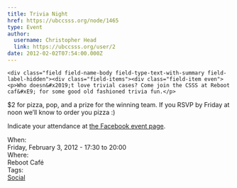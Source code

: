 ```yaml
---
title: Trivia Night 
href: https://ubccsss.org/node/1465
type: Event
author:
  username: Christopher Head
  link: https://ubccsss.org/user/2
date: 2012-02-02T07:54:00.000Z
---
```



    <div class="field field-name-body field-type-text-with-summary field-label-hidden"><div class="field-items"><div class="field-item even"><p>Who doesn&#x2019;t love trivial cases? Come join the CSSS at Reboot caf&#xE9; for some good old fashioned trivia fun.</p>
<p>$2 for pizza, pop, and a prize for the winning team. If you RSVP by Friday at noon we&#x2019;ll know to order you pizza :)</p>
<p>Indicate your attendance at <a href="https://www.facebook.com/events/320051354696986/">the Facebook event page</a>.</p>
</div></div></div><div class="field field-name-field-dates field-type-datetime field-label-above"><div class="field-label">When:&#xA0;</div><div class="field-items"><div class="field-item even"><span class="date-display-single">Friday, February 3, 2012 - <span class="date-display-range"><span class="date-display-start">17:30</span> to <span class="date-display-end">20:00</span></span></span></div></div></div><div class="field field-name-field-location field-type-text field-label-above"><div class="field-label">Where:&#xA0;</div><div class="field-items"><div class="field-item even">Reboot Caf&#xE9;</div></div></div>    <footer>
    <div class="field field-name-field-tags field-type-taxonomy-term-reference field-label-above"><div class="field-label">Tags:&#xA0;</div><div class="field-items"><div class="field-item even"><a href="/social">Social</a></div></div></div>      </footer>
    